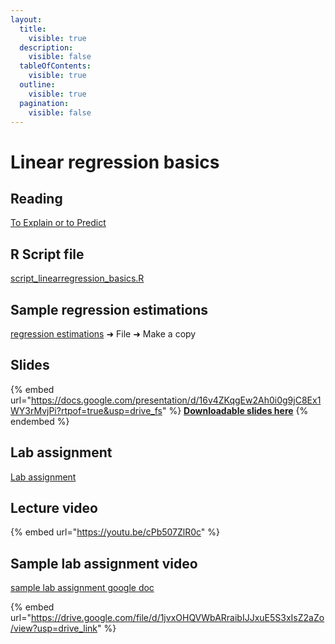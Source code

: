 ```yaml
---
layout:
  title:
    visible: true
  description:
    visible: false
  tableOfContents:
    visible: true
  outline:
    visible: true
  pagination:
    visible: false
---
```


# Linear regression basics

## Reading

[To Explain or to Predict](https://drive.google.com/file/d/1FCevBqd-SEf-s0afbzSRsmLfCJoLtiZZ/view?usp=sharing)

## R Script file

[script\_linearregression\_basics.R](https://drive.google.com/open?id=1pB0o81aUJpBetvYpmmj2SE0QPgwpJQ51\&usp=drive\_fs)

## Sample regression estimations

[regression estimations](https://docs.google.com/spreadsheets/d/1322q6oVt5OwSW2e1coGopkGu8wvqMsDL/edit?usp=sharing\&ouid=100179871492576617561\&rtpof=true\&sd=true) ➜ File ➜ Make a copy&#x20;

## Slides

{% embed url="https://docs.google.com/presentation/d/16v4ZKqgEw2Ah0i0g9jC8Ex1WY3rMvjPi?rtpof=true&usp=drive_fs" %}
[**Downloadable slides here**](https://docs.google.com/presentation/d/16v4ZKqgEw2Ah0i0g9jC8Ex1WY3rMvjPi?rtpof=true\&usp=drive\_fs)
{% endembed %}

## Lab assignment

[Lab assignment](https://docs.google.com/document/d/13JQz5aUzg43aa1ZSfBnHIm8FxYQheMDo/edit?usp=sharing\&ouid=100179871492576617561\&rtpof=true\&sd=true)

## Lecture video

{% embed url="https://youtu.be/cPb507ZlR0c" %}

## Sample lab assignment video

[sample lab assignment google doc](https://docs.google.com/document/d/1ajX4ou8l1TyWwFr6e-KESzkLgeCzyKuB?rtpof=true\&usp=drive\_fs)

{% embed url="https://drive.google.com/file/d/1jvxOHQVWbARraibIJJxuE5S3xIsZ2aZo/view?usp=drive_link" %}



